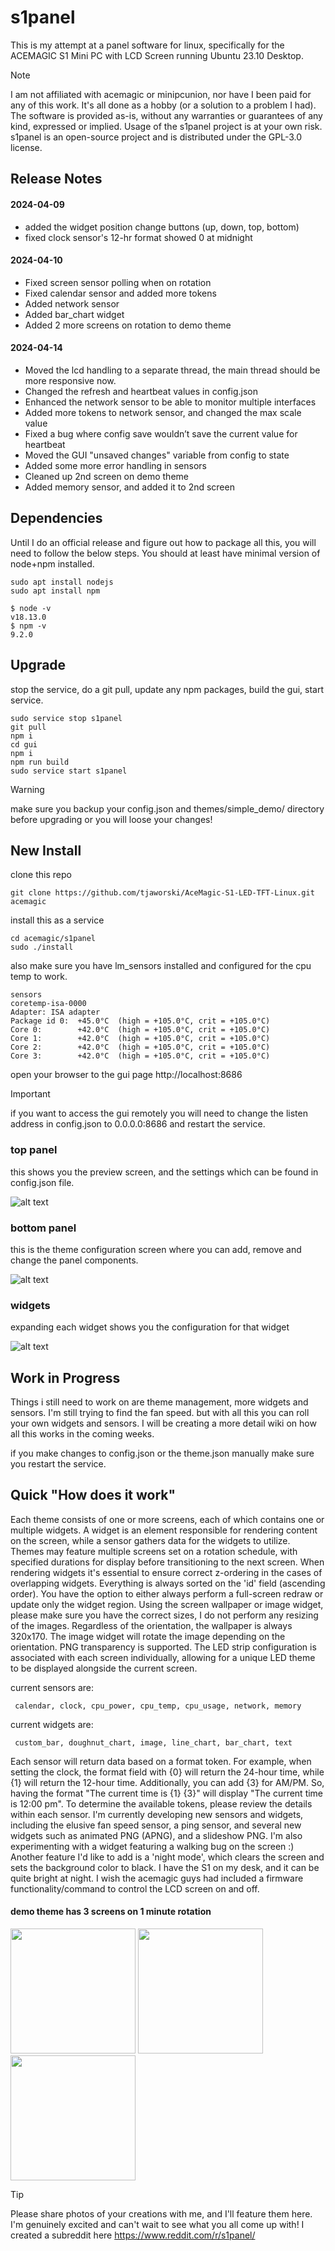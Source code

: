# s1panel

This is my attempt at a panel software for linux, specifically for the ACEMAGIC S1 Mini PC with LCD Screen running Ubuntu 23.10 Desktop.

> [!NOTE]
> I am not affiliated with acemagic or minipcunion, nor have I been paid for any of this work. It's all done as a hobby (or a solution to a problem I had).  The software is provided as-is, without any warranties or guarantees of any kind, expressed or implied. Usage of the s1panel project is at your own risk. s1panel is an open-source project and is distributed under the GPL-3.0 license.  

## Release Notes

#### 2024-04-09
  - added the widget position change buttons (up, down, top, bottom)
  - fixed clock sensor's 12-hr format showed 0 at midnight

#### 2024-04-10
  - Fixed screen sensor polling when on rotation
  - Fixed calendar sensor and added more tokens
  - Added network sensor
  - Added bar_chart widget
  - Added 2 more screens on rotation to demo theme

#### 2024-04-14
  - Moved the lcd handling to a separate thread, the main thread should be more responsive now.
  - Changed the refresh and heartbeat values in config.json
  - Enhanced the network sensor to be able to monitor multiple interfaces
  - Added more tokens to network sensor, and changed the max scale value
  - Fixed a bug where config save wouldn’t save the current value for heartbeat
  - Moved the GUI "unsaved changes" variable from config to state
  - Added some more error handling in sensors
  - Cleaned up 2nd screen on demo theme
  - Added memory sensor, and added it to 2nd screen



## Dependencies

Until I do an official release and figure out how to package all this, you will need to follow the below steps. You should at least have minimal version of node+npm installed. 

```
sudo apt install nodejs
sudo apt install npm
```

```
$ node -v
v18.13.0
$ npm -v
9.2.0
```

## Upgrade

stop the service, do a git pull, update any npm packages, build the gui, start service.

```
sudo service stop s1panel
git pull
npm i
cd gui
npm i
npm run build
sudo service start s1panel
```

> [!WARNING]
> make sure you backup your config.json and themes/simple_demo/ directory before upgrading or you will loose your changes!

## New Install

clone this repo

```
git clone https://github.com/tjaworski/AceMagic-S1-LED-TFT-Linux.git acemagic
```

install this as a service

```
cd acemagic/s1panel
sudo ./install
```

also make sure you have lm_sensors installed and configured for the cpu temp to work.

```
sensors
coretemp-isa-0000
Adapter: ISA adapter
Package id 0:  +45.0°C  (high = +105.0°C, crit = +105.0°C)
Core 0:        +42.0°C  (high = +105.0°C, crit = +105.0°C)
Core 1:        +42.0°C  (high = +105.0°C, crit = +105.0°C)
Core 2:        +42.0°C  (high = +105.0°C, crit = +105.0°C)
Core 3:        +42.0°C  (high = +105.0°C, crit = +105.0°C)
```

open your browser to the gui page http://localhost:8686

> [!IMPORTANT]
> if you want to access the gui remotely you will need to change the listen address in config.json to 0.0.0.0:8686 and restart the service.

### top panel

this shows you the preview screen, and the settings which can be found in config.json file.

![alt text](screenshots/top-panel.png?raw=true)

### bottom panel

this is the theme configuration screen where you can add, remove and change the panel components.

![alt text](screenshots/bottom-panel.png?raw=true)

### widgets

expanding each widget shows you the configuration for that widget

![alt text](screenshots/widget-config.png?raw=true)

## Work in Progress

Things i still need to work on are theme management, more widgets and sensors. I'm still trying to find the fan speed. but with all this you can roll your own widgets and sensors. I will be creating a more detail wiki on how all this works in the coming weeks.

if you make changes to config.json or the theme.json manually make sure you restart the service.

## Quick "How does it work"

Each theme consists of one or more screens, each of which contains one or multiple widgets. A widget is an element responsible for rendering content on the screen, while a sensor gathers data for the widgets to utilize. Themes may feature multiple screens set on a rotation schedule, with specified durations for display before transitioning to the next screen. When rendering widgets it's essential to ensure correct z-ordering in the cases of overlapping widgets. Everything is always sorted on the 'id' field (ascending order). You have the option to either always perform a full-screen redraw or update only the widget region. Using the screen wallpaper or image widget, please make sure you have the correct sizes, I do not perform any resizing of the images. Regardless of the orientation, the wallpaper is always 320x170. The image widget will rotate the image depending on the orientation. PNG transparency is supported. The LED strip configuration is associated with each screen individually, allowing for a unique LED theme to be displayed alongside the current screen.

current sensors are:

     calendar, clock, cpu_power, cpu_temp, cpu_usage, network, memory 

current widgets are:

     custom_bar, doughnut_chart, image, line_chart, bar_chart, text

Each sensor will return data based on a format token. For example, when setting the clock, the format field with {0} will return the 24-hour time, while {1} will return the 12-hour time. Additionally, you can add {3} for AM/PM. So, having the format "The current time is {1} {3}" will display "The current time is 12:00 pm". To determine the available tokens, please review the details within each sensor. I'm currently developing new sensors and widgets, including the elusive fan speed sensor, a ping sensor, and several new widgets such as animated PNG (APNG), and a slideshow PNG. I'm also experimenting with a widget featuring a walking bug on the screen :) Another feature I'd like to add is a 'night mode', which clears the screen and sets the background color to black. I have the S1 on my desk, and it can be quite bright at night. I wish the acemagic guys had included a firmware functionality/command to control the LCD screen on and off.

#### demo theme has 3 screens on 1 minute rotation

<div>
<img src="screenshots/demo_screen1.png" data-canonical-src="screenshots/demo_screen1.png" width="200" />
<img src="screenshots/demo_screen2.png" data-canonical-src="screenshots/demo_screen2.png" width="200" />
<img src="screenshots/demo_screen3.png" data-canonical-src="screenshots/demo_screen3.png" width="200" />
</div>
 


> [!TIP]
> Please share photos of your creations with me, and I'll feature them here. I'm genuinely excited and can't wait to see what you all come up with! I created a subreddit here https://www.reddit.com/r/s1panel/
